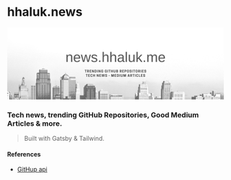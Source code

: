 # hhaluk.news

![hhaluk.news banner](https://github.com/Huseyinnurbaki/notes/blob/master/Storage/news.hhaluk.png?raw=true)

### Tech news, trending GitHub Repositories, Good Medium Articles & more.

> Built with Gatsby & Tailwind.
#### References

- [GitHup api](https://docs.github.com/en/rest)


